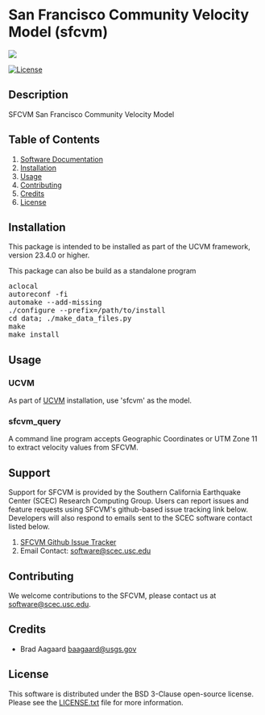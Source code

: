# San Francisco Community Velocity Model (sfcvm)

<a href="https://github.com/SCECcode/sfcvm.git"><img src="https://github.com/SCECcode/sfcvm/wiki/images/sfcvm_logo.png"></a>

[![License](https://img.shields.io/badge/License-BSD_3--Clause-blue.svg)](https://opensource.org/licenses/BSD-3-Clause)


## Description

SFCVM San Francisco Community Velocity Model

## Table of Contents
1. [Software Documentation](https://github.com/SCECcode/sfcvm/wiki)
2. [Installation](#installation)
3. [Usage](#usage)
4. [Contributing](#contributing)
5. [Credits](#credit)
6. [License](#license)

## Installation
This package is intended to be installed as part of the UCVM framework,
version 23.4.0 or higher. 

This package can also be build as a standalone program

<pre>
aclocal
autoreconf -fi
automake --add-missing
./configure --prefix=/path/to/install
cd data; ./make_data_files.py 
make
make install
</pre>

## Usage

### UCVM

As part of [UCVM](https://github.com/SCECcode/ucvm) installation, use 'sfcvm' as the model.

### sfcvm_query

A command line program accepts Geographic Coordinates or UTM Zone 11 to extract velocity values
from SFCVM.

## Support
Support for SFCVM is provided by the Southern California Earthquake Center
(SCEC) Research Computing Group.  Users can report issues and feature requests 
using SFCVM's github-based issue tracking link below. Developers will also 
respond to emails sent to the SCEC software contact listed below.
1. [SFCVM Github Issue Tracker](https://github.com/SCECcode/sfcvm/issues)
2. Email Contact: software@scec.usc.edu

## Contributing
We welcome contributions to the SFCVM, please contact us at software@scec.usc.edu.

## Credits
* Brad Aagaard <baagaard@usgs.gov>

## License
This software is distributed under the BSD 3-Clause open-source license.
Please see the [LICENSE.txt](LICENSE.txt) file for more information.

